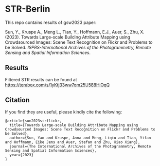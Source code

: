 # STR-Berlin
This repo contains results of gsw2023 paper: 

Sun, Y., Kruspe A., Meng L., Tian, Y., Hoffmann, E.J., Auer, S., Zhu, X. (2023). Towards Large-scale Building Attribute Mapping using Crowdsourced Images: Scene Text Recognition on Flickr and Problems to be Solved. _ISPRS-International Archives of the Photogrammetry, Remote Sensing and Spatial Information Sciences_.

## Results
Filtered STR results can be found at https://terabox.com/s/1yKtj33ww7om25U588HiOqQ

## Citation
If you find they are useful, please kindly cite the following:
~~~
@article{sun2023strflickr,
  title={Towards Large-scale Building Attribute Mapping using Crowdsourced Images: Scene Text Recognition on Flickr and Problems to be Solved},
  author={Sun, Yao and Kruspe, Anna and Meng, Liqiu and Tian, Yifan and Hoffmann, Eike Jens and Auer, Stefan and Zhu, Xiao Xiang},
  journal={The International Archives of the Photogrammetry, Remote Sensing and Spatial Information Sciences},
  year={2023}
}
~~~


